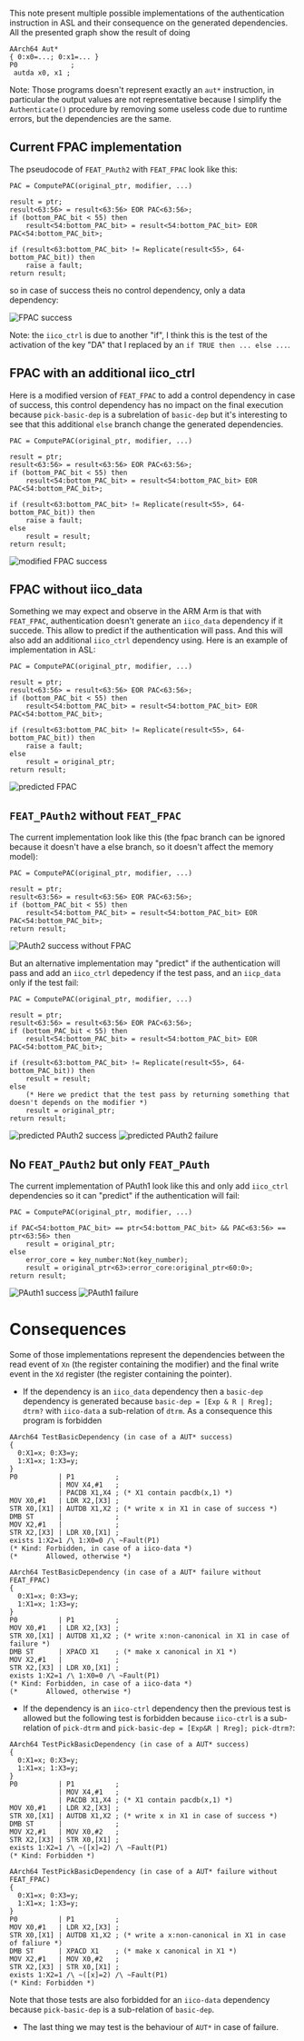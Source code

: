 This note present multiple possible implementations of the authentication
instruction in ASL and their consequence on the generated dependencies.
 All the presented graph show the result of doing

 ```
AArch64 Aut*
{ 0:x0=...; 0:x1=... }
P0             ;
  autda x0, x1 ;
 ```

Note: Those programs doesn't represent exactly an `aut*` instruction, in
particular the output values are not representative because I simplify the
`Authenticate()` procedure by removing some useless code due to runtime errors,
but the dependencies are the same.

## Current FPAC implementation

The pseudocode of `FEAT_PAuth2` with `FEAT_FPAC` look like this:

```
PAC = ComputePAC(original_ptr, modifier, ...)

result = ptr;
result<63:56> = result<63:56> EOR PAC<63:56>;
if (bottom_PAC_bit < 55) then
    result<54:bottom_PAC_bit> = result<54:bottom_PAC_bit> EOR PAC<54:bottom_PAC_bit>;

if (result<63:bottom_PAC_bit> != Replicate(result<55>, 64-bottom_PAC_bit)) then
    raise a fault;
return result;
```

so in case of success theis no control dependency, only a data dependency:

![`FPAC` success](fpac_without_else_success.png)

Note: the `iico_ctrl` is due to another "if", I think this is the test of the
activation of the key "DA" that I replaced by an `if TRUE then ... else ...`.

## FPAC with an additional iico_ctrl

Here is a modified version of `FEAT_FPAC` to add a control dependency in case of
success, this control dependency has no impact on the final execution because
`pick-basic-dep` is a subrelation of `basic-dep` but it's interesting to see
that this additional `else` branch change the generated dependencies.

```
PAC = ComputePAC(original_ptr, modifier, ...)

result = ptr;
result<63:56> = result<63:56> EOR PAC<63:56>;
if (bottom_PAC_bit < 55) then
    result<54:bottom_PAC_bit> = result<54:bottom_PAC_bit> EOR PAC<54:bottom_PAC_bit>;

if (result<63:bottom_PAC_bit> != Replicate(result<55>, 64-bottom_PAC_bit)) then
    raise a fault;
else
    result = result;
return result;
```

![modified `FPAC` success](fpac_with_result_eq_result_success.png)

## FPAC without iico_data

Something we may expect and observe in the ARM Arm is that with `FEAT_FPAC`,
authentication doesn't generate an `iico_data` dependency if it succede. This
allow to predict if the authentication will pass. And this will also add an
additional `iico_ctrl` dependency using. Here is an example of implementation in
ASL:

```
PAC = ComputePAC(original_ptr, modifier, ...)

result = ptr;
result<63:56> = result<63:56> EOR PAC<63:56>;
if (bottom_PAC_bit < 55) then
    result<54:bottom_PAC_bit> = result<54:bottom_PAC_bit> EOR PAC<54:bottom_PAC_bit>;

if (result<63:bottom_PAC_bit> != Replicate(result<55>, 64-bottom_PAC_bit)) then
    raise a fault;
else
    result = original_ptr;
return result;
```

![predicted `FPAC`](fpac_with_result_eq_target_success.png)

## `FEAT_PAuth2` without `FEAT_FPAC`

The current implementation look like this (the fpac branch can be ignored
because it doesn't have a else branch, so it doesn't affect the memory model):

```
PAC = ComputePAC(original_ptr, modifier, ...)

result = ptr;
result<63:56> = result<63:56> EOR PAC<63:56>;
if (bottom_PAC_bit < 55) then
    result<54:bottom_PAC_bit> = result<54:bottom_PAC_bit> EOR PAC<54:bottom_PAC_bit>;
return result;
```

![`PAuth2` success without `FPAC`](no_fpac_success.png)

But an alternative implementation may "predict" if the authentication will pass
and add an `iico_ctrl` depedency if the test pass, and an `iicp_data` only if
the test fail:

```
PAC = ComputePAC(original_ptr, modifier, ...)

result = ptr;
result<63:56> = result<63:56> EOR PAC<63:56>;
if (bottom_PAC_bit < 55) then
    result<54:bottom_PAC_bit> = result<54:bottom_PAC_bit> EOR PAC<54:bottom_PAC_bit>;

if (result<63:bottom_PAC_bit> != Replicate(result<55>, 64-bottom_PAC_bit)) then
    result = result;
else
    (* Here we predict that the test pass by returning something that doesn't depends on the modifier *)
    result = original_ptr;
return result;
```

![predicted `PAuth2` success](no_fpac_predicted_success.png)
![predicted `PAuth2` failure](no_fpac_predicted_fail.png)


## No `FEAT_PAuth2` but only `FEAT_PAuth`

The current implementation of PAuth1 look like this and only add `iico_ctrl`
dependencies so it can "predict" if the authentication will fail:

```
PAC = ComputePAC(original_ptr, modifier, ...)

if PAC<54:bottom_PAC_bit> == ptr<54:bottom_PAC_bit> && PAC<63:56> == ptr<63:56> then
    result = original_ptr;
else
    error_core = key_number:Not(key_number);
    result = original_ptr<63>:error_core:original_ptr<60:0>;
return result;
```

![`PAuth1` success](pauth1_success.png)
![`PAuth1` failure](pauth1_fail.png)

# Consequences

Some of those implementations represent the dependencies between the read event
of `Xn` (the register containing the modifier) and the final write event in the
`Xd` register (the register containing the pointer).

- If the dependency is an `iico_data` dependency then a `basic-dep` dependency
    is generated because `basic-dep = [Exp & R | Rreg]; dtrm?` with `iico-data`
    a sub-relation of `dtrm`. As a consequence this program is forbidden

```
AArch64 TestBasicDependency (in case of a AUT* success)
{
  0:X1=x; 0:X3=y;
  1:X1=x; 1:X3=y;
}
P0          | P1          ;
            | MOV X4,#1   ;
            | PACDB X1,X4 ; (* X1 contain pacdb(x,1) *)
MOV X0,#1   | LDR X2,[X3] ;
STR X0,[X1] | AUTDB X1,X2 ; (* write x in X1 in case of success *)
DMB ST      |             ;
MOV X2,#1   |             ;
STR X2,[X3] | LDR X0,[X1] ;
exists 1:X2=1 /\ 1:X0=0 /\ ~Fault(P1)
(* Kind: Forbidden, in case of a iico-data *)
(*       Allowed, otherwise *)
```

```
AArch64 TestBasicDependency (in case of a AUT* failure without FEAT_FPAC)
{
  0:X1=x; 0:X3=y;
  1:X1=x; 1:X3=y;
}
P0          | P1          ;
MOV X0,#1   | LDR X2,[X3] ;
STR X0,[X1] | AUTDB X1,X2 ; (* write x:non-canonical in X1 in case of failure *)
DMB ST      | XPACD X1    ; (* make x canonical in X1 *)
MOV X2,#1   |             ;
STR X2,[X3] | LDR X0,[X1] ;
exists 1:X2=1 /\ 1:X0=0 /\ ~Fault(P1)
(* Kind: Forbidden, in case of a iico-data *)
(*       Allowed, otherwise *)
```

- If the dependency is an `iico-ctrl` dependency then the previous test is
    allowed but the following test is forbidden because `iico-ctrl` is a
    sub-relation of `pick-dtrm` and `pick-basic-dep = [Exp&R | Rreg]; pick-dtrm?`:

```
AArch64 TestPickBasicDependency (in case of a AUT* success)
{
  0:X1=x; 0:X3=y;
  1:X1=x; 1:X3=y;
}
P0          | P1          ;
            | MOV X4,#1   ;
            | PACDB X1,X4 ; (* X1 contain pacdb(x,1) *)
MOV X0,#1   | LDR X2,[X3] ;
STR X0,[X1] | AUTDB X1,X2 ; (* write x in X1 in case of success *)
DMB ST      |             ;
MOV X2,#1   | MOV X0,#2   ;
STR X2,[X3] | STR X0,[X1] ;
exists 1:X2=1 /\ ~([x]=2) /\ ~Fault(P1)
(* Kind: Forbidden *)
```

```
AArch64 TestPickBasicDependency (in case of a AUT* failure without FEAT_FPAC)
{
  0:X1=x; 0:X3=y;
  1:X1=x; 1:X3=y;
}
P0          | P1          ;
MOV X0,#1   | LDR X2,[X3] ;
STR X0,[X1] | AUTDB X1,X2 ; (* write a x:non-canonical in X1 in case of faliure *)
DMB ST      | XPACD X1    ; (* make x canonical in X1 *)
MOV X2,#1   | MOV X0,#2   ;
STR X2,[X3] | STR X0,[X1] ;
exists 1:X2=1 /\ ~([x]=2) /\ ~Fault(P1)
(* Kind: Forbidden *)
```

Note that those tests are also forbidded for an `iico-data` dependency because
`pick-basic-dep` is a sub-relation of `basic-dep`.

- The last thing we may test is the behaviour of `AUT*` in case of failure.
